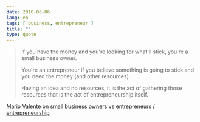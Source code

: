 ```yaml
---
date: 2010-06-06
lang: en
tags: [ business, entrepreneur ]
title: ""
type: quote
---
```


> If you have the money and you're looking for what'll stick, you're a
> small business owner.
>
> You're an entrepreneur if you believe something is going to stick and
> you need the money (and other resources).
>
> Having an idea and no resources, it is the act of gathering those
> resources that is the act of entrepreneurship itself.

[Mario Valente](http://mvalente.eu) on [small business
owners](http://twitter.com/mvalente/status/14696138360) vs
[entrepreneurs](http://twitter.com/mvalente/status/14696312220) /
[entrepreneurship](http://twitter.com/mvalente/status/14706287056)

